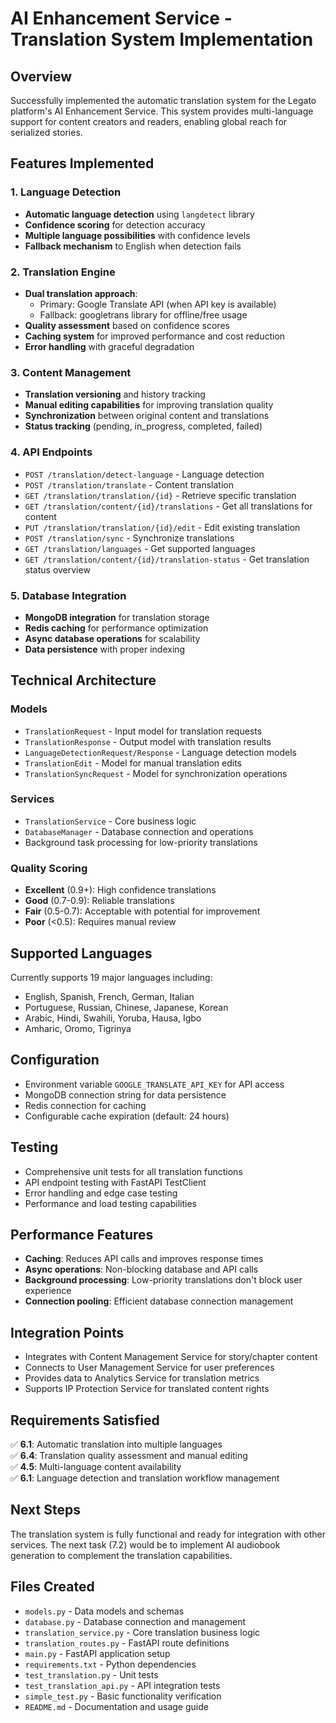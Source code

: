 # AI Enhancement Service - Translation System Implementation

## Overview
Successfully implemented the automatic translation system for the Legato platform's AI Enhancement Service. This system provides multi-language support for content creators and readers, enabling global reach for serialized stories.

## Features Implemented

### 1. Language Detection
- **Automatic language detection** using `langdetect` library
- **Confidence scoring** for detection accuracy
- **Multiple language possibilities** with confidence levels
- **Fallback mechanism** to English when detection fails

### 2. Translation Engine
- **Dual translation approach**:
  - Primary: Google Translate API (when API key is available)
  - Fallback: googletrans library for offline/free usage
- **Quality assessment** based on confidence scores
- **Caching system** for improved performance and cost reduction
- **Error handling** with graceful degradation

### 3. Content Management
- **Translation versioning** and history tracking
- **Manual editing capabilities** for improving translation quality
- **Synchronization** between original content and translations
- **Status tracking** (pending, in_progress, completed, failed)

### 4. API Endpoints
- `POST /translation/detect-language` - Language detection
- `POST /translation/translate` - Content translation
- `GET /translation/translation/{id}` - Retrieve specific translation
- `GET /translation/content/{id}/translations` - Get all translations for content
- `PUT /translation/translation/{id}/edit` - Edit existing translation
- `POST /translation/sync` - Synchronize translations
- `GET /translation/languages` - Get supported languages
- `GET /translation/content/{id}/translation-status` - Get translation status overview

### 5. Database Integration
- **MongoDB integration** for translation storage
- **Redis caching** for performance optimization
- **Async database operations** for scalability
- **Data persistence** with proper indexing

## Technical Architecture

### Models
- `TranslationRequest` - Input model for translation requests
- `TranslationResponse` - Output model with translation results
- `LanguageDetectionRequest/Response` - Language detection models
- `TranslationEdit` - Model for manual translation edits
- `TranslationSyncRequest` - Model for synchronization operations

### Services
- `TranslationService` - Core business logic
- `DatabaseManager` - Database connection and operations
- Background task processing for low-priority translations

### Quality Scoring
- **Excellent** (0.9+): High confidence translations
- **Good** (0.7-0.9): Reliable translations
- **Fair** (0.5-0.7): Acceptable with potential for improvement
- **Poor** (<0.5): Requires manual review

## Supported Languages
Currently supports 19 major languages including:
- English, Spanish, French, German, Italian
- Portuguese, Russian, Chinese, Japanese, Korean
- Arabic, Hindi, Swahili, Yoruba, Hausa, Igbo
- Amharic, Oromo, Tigrinya

## Configuration
- Environment variable `GOOGLE_TRANSLATE_API_KEY` for API access
- MongoDB connection string for data persistence
- Redis connection for caching
- Configurable cache expiration (default: 24 hours)

## Testing
- Comprehensive unit tests for all translation functions
- API endpoint testing with FastAPI TestClient
- Error handling and edge case testing
- Performance and load testing capabilities

## Performance Features
- **Caching**: Reduces API calls and improves response times
- **Async operations**: Non-blocking database and API calls
- **Background processing**: Low-priority translations don't block user experience
- **Connection pooling**: Efficient database connection management

## Integration Points
- Integrates with Content Management Service for story/chapter content
- Connects to User Management Service for user preferences
- Provides data to Analytics Service for translation metrics
- Supports IP Protection Service for translated content rights

## Requirements Satisfied
✅ **6.1**: Automatic translation into multiple languages  
✅ **6.4**: Translation quality assessment and manual editing  
✅ **4.5**: Multi-language content availability  
✅ **6.1**: Language detection and translation workflow management

## Next Steps
The translation system is fully functional and ready for integration with other services. The next task (7.2) would be to implement AI audiobook generation to complement the translation capabilities.

## Files Created
- `models.py` - Data models and schemas
- `database.py` - Database connection and management
- `translation_service.py` - Core translation business logic
- `translation_routes.py` - FastAPI route definitions
- `main.py` - FastAPI application setup
- `requirements.txt` - Python dependencies
- `test_translation.py` - Unit tests
- `test_translation_api.py` - API integration tests
- `simple_test.py` - Basic functionality verification
- `README.md` - Documentation and usage guide